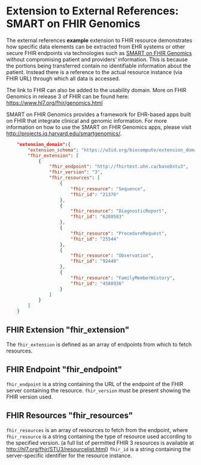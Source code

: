 
# Extension to External References: SMART on FHIR Genomics

The external references **example** extension to FHIR resource demonstrates how specific data elements can be extracted from EHR systems or other secure FHIR endpoints via technologies such as [SMART on FHIR Genomics](https://www.ncbi.nlm.nih.gov/pubmed/26198304) without compromising patient and providers’ information. This is because the portions being transferred contain no identifiable information about the patient. Instead there is a reference to the actual resource instance (via FHIR URL) through which all data is accessed.

The link to FHIR can also be added to the usability domain.  More on FHIR Genomics in release 3 of FHIR can be found here: https://www.hl7.org/fhir/genomics.html

SMART on FHIR Genomics provides a framework for EHR-based apps built on FHIR that integrate clinical and genomic information. For more information on how to use the SMART on FHIR Genomics apps, please visit http://projects.iq.harvard.edu/smartgenomics/.   

```json
    "extension_domain":{
        "extension_schema": "https://w3id.org/biocompute/extension_domain/1.0.0/fhir/fhir_extension.json",
        "fhir_extension": [
            {
                "fhir_endpoint": "http://fhirtest.uhn.ca/baseDstu3",
                "fhir_version": "3",
                "fhir_resources": [
                    {
                        "fhir_resource": "Sequence",
                        "fhir_id": "21376"
                    },
                    {
                        "fhir_resource": "DiagnosticReport",
                        "fhir_id": "6288583"
                    },
                    {
                        "fhir_resource": "ProcedureRequest",
                        "fhir_id": "25544"
                    },
                    {
                        "fhir_resource": "Observation",
                        "fhir_id": "92440"
                    },
                    {
                        "fhir_resource": "FamilyMemberHistory",
                        "fhir_id": "4588936"
                    }
                ]
            }
        ]
    }
```

## FHIR Extension "fhir_extension"

The `fhir_extension` is defined as an array of endpoints from which to fetch resources. 

## FHIR Endpoint "fhir_endpoint"

`fhir_endpoint` is a string containing the URL of the endpoint of the FHIR server containing the resource. `fhir_version` must be present showing the FHIR version used.

## FHIR Resources "fhir_resources"

`fhir_resources` is an array of resources to fetch from the endpoint, where `fhir_resource` is a string containing the type of resource used according to the specified version. (a full list of permitted FHIR 3 resources is available at http://hl7.org/fhir/STU3/resourcelist.html) `fhir_id` is a string containing the server-specific identifier for the resource instance. 
